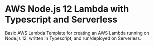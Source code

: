 # AWS Node.js 12 Lambda with Typescript and Serverless
Basic AWS Lambda Template for creating an AWS Lambda running on Node.js 12,
written in Typescript, and run/deployed on Serverless.

